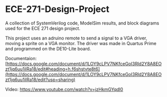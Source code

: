 # ECE-271-Design-Project
A collection of SystemVerilog code, ModelSim results, and block diagrams used for the ECE 271 design project.

This project uses an adruino remote to send a signal to a VGA driver, moving a sprite on a VGA monitor. The driver was made in Quartus Prime and programmed on the DE10-Lite board.

Documentaion: [https://docs.google.com/document/d/1LOY9cLPV7NKfceGoI3Rld2Y8A8EOzt1jq6uu1iIRa18/edit#heading=h.f6shstvte8t6](https://docs.google.com/document/d/1LOY9cLPV7NKfceGoI3Rld2Y8A8EOzt1jq6uu1iIRa18/edit?usp=sharing)

Video: https://www.youtube.com/watch?v=jzHkmGYqdl0
